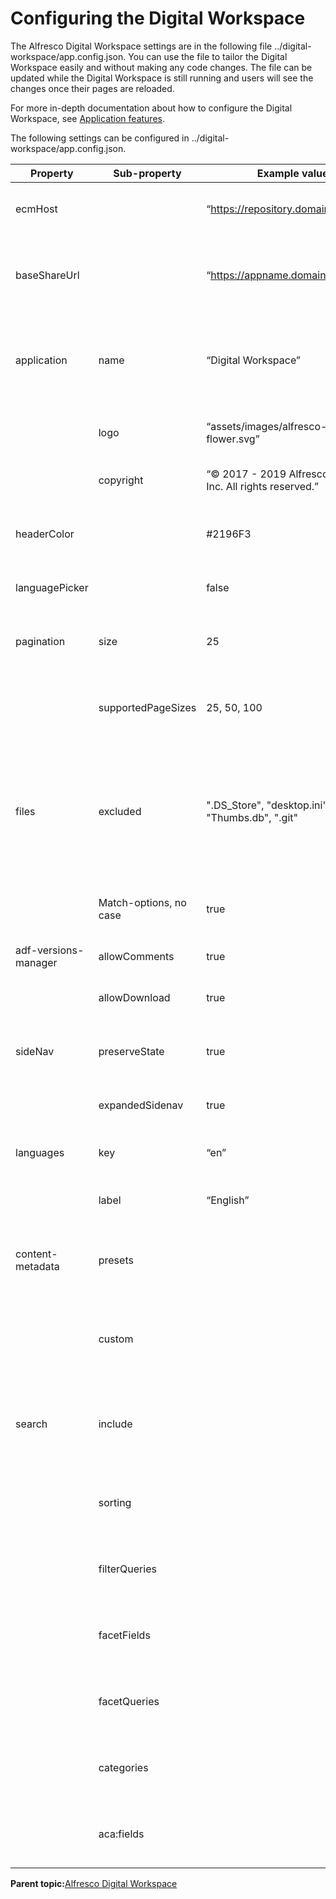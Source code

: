 # Configuring the Digital Workspace

The Alfresco Digital Workspace settings are in the following file ../digital-workspace/app.config.json. You can use the file to tailor the Digital Workspace easily and without making any code changes. The file can be updated while the Digital Workspace is still running and users will see the changes once their pages are reloaded.

For more in-depth documentation about how to configure the Digital Workspace, see [Application features](https://alfresco-content-app.netlify.com/#/features/).

The following settings can be configured in ../digital-workspace/app.config.json.

|Property|Sub-property|Example value|Description|
|--------|------------|-------------|-----------|
|ecmHost| |“https://repository.domain.com:port”|Server address of Alfresco Content Services.|
|baseShareUrl| |“https://appname.domain.com:port”|Server address of the application \(Only required if different to ecmHost\).|
|application|name|“Digital Workspace”|Application name that will be shown in the header of the application and in the page/tab title.|
| |logo|“assets/images/alfresco-logo-flower.svg”|Path to the logo shown in the application header.|
| |copyright|“© 2017 - 2019 Alfresco Software, Inc. All rights reserved.”|Copyright text shown on the login page.|
|headerColor| |\#2196F3|Value for the header background color of the application.|
|languagePicker| |false|Enable manual language selection menu.|
|pagination|size|25|Set the default number of items to be displayed on a page.|
| |supportedPageSizes|25, 50, 100|Change the items available in the pagination control.|
|files|excluded|".DS\_Store", "desktop.ini", "Thumbs.db", ".git"|Restrict users from uploading certain types of files and folders by setting or extending the list of rules at the "files.excluded" path.|
| |Match-options, no case|true|Ensures that the exclusions are case insensitive.|
|adf-versions-manager|allowComments|true|Toggle version comments on/off.|
| |allowDownload|true|Toggle downloads of versions on/off.|
|sideNav|preserveState|true|Remember the users choice of sidenav minimised or expanded.|
| |expandedSidenav|true|Side navigation expanded by default.|
|languages|key|“en”|Key for language picker menu options.|
| |label|“English”|Label to display in the language picker menu.|
|content-metadata|presets| |Add custom aspects and properties to be shown in the information drawer.|
| |custom| |Add custom aspects and properties to be shown in the information drawer.|
|search|include| |Specify the node information returned by the API with the search results set.|
| |sorting| |Search result sorting options available, and which option is the default.|
| |filterQueries| |Specify what content should, and shouldn’t be returned in the results set.|
| |facetFields| |Allows the configuration of the search results filter options.|
| |facetQueries| |Allows the configuration of the search results filter options.|
| |categories| |Allows the configuration of the search results filter options.|
| |aca:fields| |Specify the metadata fields that will be included in search queries.|

**Parent topic:**[Alfresco Digital Workspace](../concepts/welcome-adw.md)


